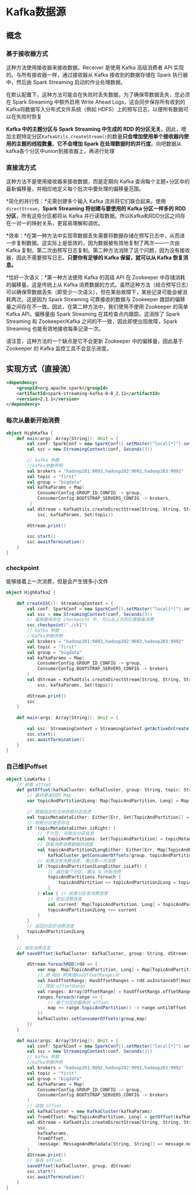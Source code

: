 # Kafka数据源

## 概念

### 基于接收器方式

这种方法使用接收器来接收数据。Receiver 是使用 Kafka 高级消费者 API 实现的。与所有接收器一样，通过接收器从 Kafka 接收到的数据存储在 Spark 执行器中，然后由 Spark Streaming 启动的作业处理数据。

在默认配置下，这种方法可能会在失败时丢失数据，为了确保零数据丢失，您必须在 Spark Streaming 中额外启用 Write Ahead Logs，这会同步保存所有收到的 Kafka将数据写入分布式文件系统（例如 HDFS）上的预写日志，以便所有数据可以在失败时恢复

**Kafka 中的主题分区与 Spark Streaming 中生成的 RDD 的分区无关**。因此，增加主题特定分区`KafkaUtils.createStream()`的数量**只会增加使用单个接收器内使用的主题的线程数量**。**它不会增加 Spark 在处理数据时的并行度**。向吧数据从kafka各个分区中union到接收器上，再进行处理

### 直接流方式

这种方法不是使用接收器来接收数据，而是定期向 Kafka 查询每个主题+分区中的最新偏移量，并相应地定义每个批次中要处理的偏移量范围。

*简化的并行性：*无需创建多个输入 Kafka 流并将它们联合起来。使用`directStream`，**Spark Streaming 将创建与要使用的 Kafka 分区一样多的 RDD 分区**，所有这些分区都将从 Kafka 并行读取数据。所以Kafka和RDD分区之间存在一对一的映射关系，更容易理解和调优。

*效率：*在第一种方法中实现零数据丢失需要将数据存储在预写日志中，从而进一步复制数据。这实际上是低效的，因为数据被有效地复制了两次——一次由 Kafka 复制，第二次由预写日志复制。第二种方法消除了这个问题，因为没有接收器，因此不需要预写日志。**只要你有足够的 Kafka 保留，就可以从 Kafka 恢复消息。**

*恰好一次语义：*第一种方法使用 Kafka 的高级 API 在 Zookeeper 中存储消耗的偏移量。这是传统上从 Kafka 消费数据的方式。虽然这种方法（结合预写日志）可以确保零数据丢失（即至少一次语义），但在某些故障下，某些记录可能会被消耗两次。这是因为 Spark Streaming 可靠接收的数据与 Zookeeper 跟踪的偏移量之间存在不一致。因此，在第二种方法中，我们使用不使用 Zookeeper 的简单 Kafka API。偏移量由 Spark Streaming 在其检查点内跟踪。这消除了 Spark Streaming 和 Zookeeper/Kafka 之间的不一致，因此即使出现故障，Spark Streaming 也能有效地接收每条记录一次。

请注意，这种方法的一个缺点是它不会更新 Zookeeper 中的偏移量，因此基于 Zookeeper 的 Kafka 监控工具不会显示进度。

## 实现方式（直接流）

```xml
<dependency>
    <groupId>org.apache.spark</groupId>
    <artifactId>spark-streaming-kafka-0-8_2.11</artifactId>
    <version>2.1.1</version>
</dependency>

```

### 每次从最新开始消费

```scala
object HighKafka {
    def main(args: Array[String]): Unit = {
        val conf: SparkConf = new SparkConf().setMaster("local[*]").setAppName("HighKafka")
        val ssc = new StreamingContext(conf, Seconds(3))
        
        // kafka 参数
        //kafka参数声明
        val brokers = "hadoop201:9092,hadoop202:9092,hadoop203:9092"
        val topic = "first"
        val group = "bigdata"
        val kafkaParams = Map(
            ConsumerConfig.GROUP_ID_CONFIG -> group,
            ConsumerConfig.BOOTSTRAP_SERVERS_CONFIG -> brokers,
         )
        val dStream = KafkaUtils.createDirectStream[String, String, StringDecoder, StringDecoder](
            ssc, kafkaParams, Set(topic))
        
        dStream.print()
        
        ssc.start()
        ssc.awaitTermination()
    }
}

```

### checkpoint

能够接着上一次消费，但是会产生很多小文件

```scala
object HighKafka2 {
    
    def createSSC(): StreamingContext = {
        val conf: SparkConf = new SparkConf().setMaster("local[*]").setAppName("HighKafka")
        val ssc = new StreamingContext(conf, Seconds(3))
        // 偏移量保存在 checkpoint 中, 可以从上次的位置接着消费
        ssc.checkpoint("./ck1")
        // kafka 参数
        //kafka参数声明
        val brokers = "hadoop201:9092,hadoop202:9092,hadoop203:9092"
        val topic = "first"
        val group = "bigdata"
        val kafkaParams = Map(
            ConsumerConfig.GROUP_ID_CONFIG -> group,
            ConsumerConfig.BOOTSTRAP_SERVERS_CONFIG -> brokers
        )
        val dStream = KafkaUtils.createDirectStream[String, String, StringDecoder, StringDecoder](
            ssc, kafkaParams, Set(topic))
        
        dStream.print()
        ssc
    }
    
    def main(args: Array[String]): Unit = {
        
        val ssc: StreamingContext = StreamingContext.getActiveOrCreate("./ck1", () => createSSC())
        ssc.start()
        ssc.awaitTermination()
    }
}

```

### 自己维护offset

```scala
object LowKafka {
    // 获取 offset
    def getOffset(kafkaCluster: KafkaCluster, group: String, topic: String): Map[TopicAndPartition, Long] = {
        // 最终要返回的 Map
        var topicAndPartition2Long: Map[TopicAndPartition, Long] = Map[TopicAndPartition, Long]()
        
        // 根据指定的主体获取分区信息
        val topicMetadataEither: Either[Err, Set[TopicAndPartition]] = kafkaCluster.getPartitions(Set(topic))
        // 判断分区是否存在
        if (topicMetadataEither.isRight) {
            // 不为空, 则取出分区信息
            val topicAndPartitions: Set[TopicAndPartition] = topicMetadataEither.right.get
            // 获取消费消费数据的进度
            val topicAndPartition2LongEither: Either[Err, Map[TopicAndPartition, Long]] =
                kafkaCluster.getConsumerOffsets(group, topicAndPartitions)
            // 如果没有消费进度, 表示第一次消费
            if (topicAndPartition2LongEither.isLeft) {
                // 遍历每个分区, 都从 0 开始消费
                topicAndPartitions.foreach {
                    topicAndPartition => topicAndPartition2Long = topicAndPartition2Long + (topicAndPartition -> 0)
                }
            } else { // 如果分区有消费进度
                // 取出消费进度
                val current: Map[TopicAndPartition, Long] = topicAndPartition2LongEither.right.get
                topicAndPartition2Long ++= current
            }
        }
        // 返回分区的消费进度
        topicAndPartition2Long
    }
    
    // 保存消费信息
    def saveOffset(kafkaCluster: KafkaCluster, group: String, dStream: InputDStream[String]) = {
        
        dStream.foreachRDD(rdd => {
            var map: Map[TopicAndPartition, Long] = Map[TopicAndPartition, Long]()
            // 把 RDD 转换成HasOffsetRanges对
            val hasOffsetRangs: HasOffsetRanges = rdd.asInstanceOf[HasOffsetRanges]
            // 得到 offsetRangs
            val ranges: Array[OffsetRange] = hasOffsetRangs.offsetRanges
            ranges.foreach(range => {
                // 每个分区的最新的 offset
                map += range.topicAndPartition() -> range.untilOffset
            })
            kafkaCluster.setConsumerOffsets(group,map)
        })
    }
    
    def main(args: Array[String]): Unit = {
        val conf: SparkConf = new SparkConf().setMaster("local[*]").setAppName("HighKafka")
        val ssc = new StreamingContext(conf, Seconds(3))
        // kafka 参数
        //kafka参数声明
        val brokers = "hadoop201:9092,hadoop202:9092,hadoop203:9092"
        val topic = "first"
        val group = "bigdata"
        val kafkaParams = Map(
            ConsumerConfig.GROUP_ID_CONFIG -> group,
            ConsumerConfig.BOOTSTRAP_SERVERS_CONFIG -> brokers
        )
        // 读取 offset
        val kafkaCluster = new KafkaCluster(kafkaParams)
        val fromOffset: Map[TopicAndPartition, Long] = getOffset(kafkaCluster, group, topic)
        val dStream = KafkaUtils.createDirectStream[String, String, StringDecoder, StringDecoder, String](
            ssc,
            kafkaParams,
            fromOffset,
            (message: MessageAndMetadata[String, String]) => message.message()
        )
        dStream.print()
        // 保存 offset
        saveOffset(kafkaCluster, group, dStream)
        ssc.start()
        ssc.awaitTermination()
    }
}

```


